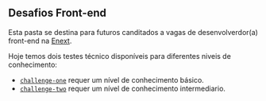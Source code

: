 ## Desafios Front-end
Esta pasta se destina para futuros canditados a vagas de desenvolverdor(a) front-end na [Enext](http://www.enext.com.br/).

Hoje temos dois testes técnico disponíveis para diferentes niveis de conhecimento:
* [`challenge-one`](https://github.com/enext-wpp/challenges/tree/master/challenge-one) requer um nível de conhecimento básico.
* [`challenge-two`](https://github.com/enext-wpp/challenges/tree/master/challenge-two) requer um nível de conhecimento intermediario.